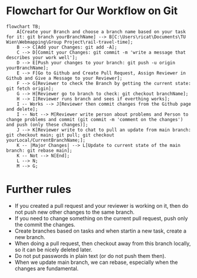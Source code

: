 # Flowchart for Our Workflow on Git
```mermaid
flowchart TB;
    A[Create your Branch and choose a branch name based on your task for it: git branch yourBranchName] --> B[C:\Users\ricat\Documents\TU Wien\Webmapping\Group Project\rail-travel-time];
    B --> C[Add your Changes: git add -A];
    C --> D[Commit your Changes: git commit -m 'write a message that describes your work well'];
    D --> E[Push your changes to your branch: git push -u origin yourBranchName];
    E --> F[Go to Github and Create Pull Request, Assign Reviewer in Github and Give a Message to your Reviewer];
    F --> G[Reviewer to check the Branch by getting the current state: git fetch origin];
    G --> H[Reviewer go to branch to check: git checkout branchName];
    H --> I[Reviewer runs branch and sees if everthing works];
    I -- Works --> J[Reviewer then commit changes from the Github page and delete];
    I -- Not --> M[Reviewer write person about problems and Person to change problems and commit (git commit -m 'comment on the changes') and push (only these changes)];
    J --> K[Reviewer write to chat to pull an update from main branch: git checkout main; git pull; git checkout yourLocal/CurrentBranchName;];
    K -- |Major Changes| --> L[Update to current state of the main branch: git rebase main];
    K -- Not --> N[End];
    L --> N;
    M --> G;

```
# Further rules

*  If you created a pull request and your reviewer is working on it, then do not push new other changes to the same branch.
*  If you need to change something on the current pull request, push only the commit the changes.
*  Create branches based on tasks and when startin a new task, create a new branch.
*  When doing a pull request, then checkout away from this branch locally, so it can be nicely deleted later.
*  Do not put passwords in plain text (or do not push them then).
*  When we update main branch, we can rebase, especially when the changes are fundamental.